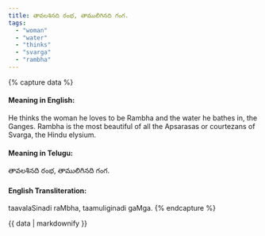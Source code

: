 ```yaml
---
title: తావలశినది రంభ, తాములిగినది గంగ.
tags:
  - "woman"
  - "water"
  - "thinks"
  - "svarga"
  - "rambha"
---
```


{% capture data %}
#### Meaning in English:
He thinks the woman he loves to be Rambha and the water he bathes in, the Ganges.
Rambha is the most beautiful of all the Apsarasas or courtezans of Svarga, the Hindu elysium.

#### Meaning in Telugu:
తావలశినది రంభ, తాములిగినది గంగ.

#### English Transliteration:
taavalaSinadi raMbha, taamuliginadi gaMga.
{% endcapture %}

<div class="notice">{{ data | markdownify }}</div>

